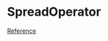 # SpreadOperator

[Reference](https://codeburst.io/a-simple-guide-to-destructuring-and-es6-spread-operator-e02212af5831#:~:text=When%20the%20thing%20that%20is,new%20object%20with%20more%20properties.)